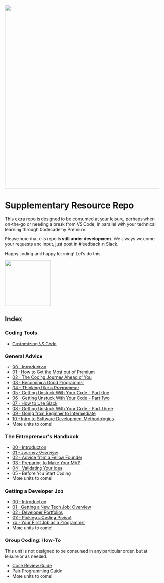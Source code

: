 <img src="https://codecademy-images.s3.amazonaws.com/premium/premium-logo-blue.png" width="600"/>

# Supplementary Resource Repo

This extra repo is designed to be consumed at your leisure, perhaps when on-the-go or needing a break from VS Code, in parallel with your technical learning through Codecademy Premium.

Please note that this repo is **still under development**.  We always welcome your requests and input, just post in #feedback in Slack.

Happy coding and happy learning!  Let's do this.

<img src="https://i.imgur.com/R7ncGUI.png" width="150"/>

## Index

### Coding Tools

* [Customizing VS Code](https://github.com/codecademy-coaches/premium-supplemental-repo/blob/master/coding-tools/customizing-vs-code.md)

### General Advice

* [00 - Introduction](https://github.com/codecademy-coaches/premium-supplemental-repo/blob/master/general-advice/00-introduction.md)
* [01 - How to Get the Most out of Premium](https://github.com/codecademy-coaches/premium-supplemental-repo/blob/master/general-advice/01-get-the-most-from-premium.md)
* [02 - The Coding Journey Ahead of You](https://github.com/codecademy-coaches/premium-supplemental-repo/blob/master/general-advice/02-the-coding-journey.md)
* [03 - Becoming a Good Programmer](https://github.com/codecademy-coaches/premium-supplemental-repo/blob/master/general-advice/03-becoming-a-good-programmer.md)
* [04 – Thinking Like a Programmer](https://github.com/codecademy-coaches/premium-supplemental-repo/blob/master/general-advice/04-thinking-like-a-programmer.md)
* [05 - Getting Unstuck With Your Code - Part One](https://github.com/codecademy-coaches/premium-supplemental-repo/blob/master/general-advice/05-getting-unstuck-part-one.md)
* [06 - Getting Unstuck With Your Code - Part Two](https://github.com/codecademy-coaches/premium-supplemental-repo/blob/master/general-advice/06-getting-unstuck-part-two.md)
* [07 - How to Use Slack](https://github.com/codecademy-coaches/premium-supplemental-repo/blob/master/general-advice/07-how-to-use-slack.md)
* [08 - Getting Unstuck With Your Code - Part Three](https://github.com/codecademy-coaches/premium-supplemental-repo/blob/master/general-advice/08-getting-unstuck-part-three.md)
* [09 - Going from Beginner to Intermediate](https://github.com/codecademy-coaches/premium-supplemental-repo/blob/master/general-advice/09-going-from-beginner-to-intermediate.md)
* [10 - Intro to Software Development Methodologies](https://github.com/codecademy-coaches/premium-supplemental-repo/blob/master/general-advice/10-intro-to-software-development-methodologies.md)
* More units to come!


### The Entrepreneur's Handbook
* [00 - Introduction](https://github.com/codecademy-coaches/premium-supplemental-repo/blob/master/entrepreneurship/00-introduction.md)
* [01 - Journey Overview](https://github.com/codecademy-coaches/premium-supplemental-repo/blob/master/entrepreneurship/01-journey-overview.md)
* [02 - Advice from a Fellow Founder](https://github.com/codecademy-coaches/premium-supplemental-repo/blob/master/entrepreneurship/02-advice-from-a-fellow-founder.md)
* [03 - Preparing to Make Your MVP](https://github.com/codecademy-coaches/premium-supplemental-repo/blob/master/entrepreneurship/03-preparing-to-make-your-mvp.md)
* [04 - Validating Your Idea](https://github.com/codecademy-coaches/premium-supplemental-repo/blob/master/entrepreneurship/04-validating-your-idea.md)
* [05 – Before You Start Coding](https://github.com/codecademy-coaches/premium-supplemental-repo/blob/master/entrepreneurship/05-before-you-start-coding.md)
* More units to come!

### Getting a Developer Job
* [00 - Introduction](https://github.com/codecademy-coaches/premium-supplemental-repo/blob/master/getting-a-developer-job/00-introduction.md)
* [01 - Getting a New Tech Job: Overview](https://github.com/codecademy-coaches/premium-supplemental-repo/blob/master/getting-a-developer-job/01-getting-a-new-tech-job-overview.md)
* [02 - Developer Portfolios](https://github.com/codecademy-coaches/premium-supplemental-repo/blob/master/getting-a-developer-job/02-developer-portfolios.md)
* [03 - Picking a Coding Project](https://github.com/codecademy-coaches/premium-supplemental-repo/blob/master/getting-a-developer-job/03-picking-a-coding-project.md)
* [xx - Your First Job as a Programmer](https://github.com/codecademy-coaches/premium-supplemental-repo/blob/master/getting-a-developer-job/xx-your-first-job-as-a-programmer.md)
* More units to come!

### Group Coding: How-To
This unit is not designed to be consumed in any particular order, but at leisure or as needed.
* [Code Review Guide](https://github.com/codecademy-coaches/premium-supplemental-repo/blob/master/group-coding-how-to/code-review-guide.md)
* [Pair-Programming Guide](https://github.com/codecademy-coaches/premium-supplemental-repo/blob/master/group-coding-how-to/pair-programming-guide.md)
* More units to come!

